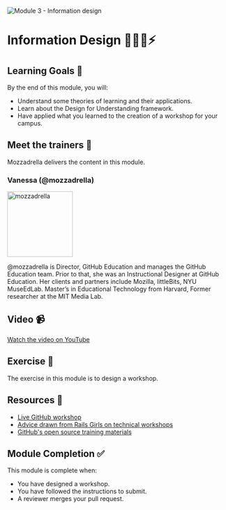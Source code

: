 ![Module 3 - Information design](https://user-images.githubusercontent.com/1790822/44394788-f824b000-a52f-11e8-9cb2-c952b8d8be08.png)

# Information Design 👨🏿‍🏫⚡️

## Learning Goals 🥅
By the end of this module, you will:
-   Understand some theories of learning and their applications.
-   Learn about the Design for Understanding framework.
-   Have applied what you learned to the creation of a workshop for your campus.

## Meet the trainers 🍎

Mozzadrella delivers the content in this module.

### Vanessa (@mozzadrella)

<img src="https://github.com/mozzadrella.png" href="https://github.com/mozzadrella" title="mozzadrella" width="150"></img>

@mozzadrella is Director, GitHub Education and manages the GitHub Education team. Prior to that, she was an Instructional Designer at GitHub Education. Her clients and partners include Mozilla, littleBits, NYU MuseEdLab. Master’s in Educational Technology from Harvard, Former researcher at the MIT Media Lab.

## Video 📹

[Watch the video on YouTube](https://www.youtube.com/watch?v=_SxteS81akw&list=PLIRjfNq867bcqbF_DVi7iTDnc8JoWNPVT&index=3)

## Exercise 📝

The exercise in this module is to design a workshop.

## Resources 📖

-   [Live GitHub workshop](https://www.youtube.com/watch?v=1HTalMpRSgY)
-   [Advice drawn from Rails Girls on technical workshops](http://coaching.rubymonstas.org/)
-   [GitHub's open source training materials](https://github.com/github/training-kit)

## Module Completion ✅

This module is complete when:
-   You have designed a workshop.
-   You have followed the instructions to submit.
-   A reviewer merges your pull request.

